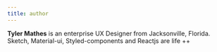 ```yaml
---
title: author
---
```


**Tyler Mathes** is an enterprise UX Designer from Jacksonville, Florida.  
Sketch, Material-ui, Styled-components and Reactjs are life ++
